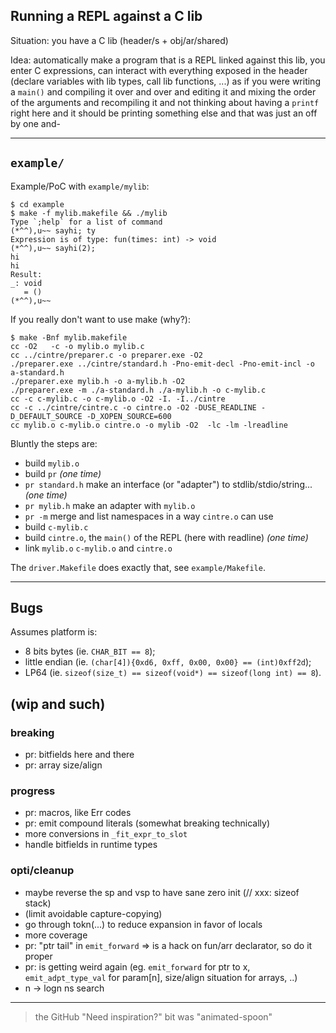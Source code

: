 ## Running a REPL against a C lib

Situation: you have a C lib (header/s + obj/ar/shared)

Idea: automatically make a program that is a REPL linked against this lib, you
enter C expressions, can interact with everything exposed in the header
(declare variables with lib types, call lib functions, ...) as if you were
writing a `main()` and compiling it over and over and editing it and mixing the order of the arguments and recompiling it and not thinking about having a `printf` right here and it should be printing something else and that was just an off by one and-

---

## `example/`

Example/PoC with `example/mylib`:
```console
$ cd example
$ make -f mylib.makefile && ./mylib
Type `;help` for a list of command
(*^^),u~~ sayhi; ty
Expression is of type: fun(times: int) -> void
(*^^),u~~ sayhi(2);
hi
hi
Result:
_: void
   = ()
(*^^),u~~
```

If you really don't want to use make (why?):
```console
$ make -Bnf mylib.makefile
cc -O2   -c -o mylib.o mylib.c
cc ../cintre/preparer.c -o preparer.exe -O2
./preparer.exe ../cintre/standard.h -Pno-emit-decl -Pno-emit-incl -o a-standard.h
./preparer.exe mylib.h -o a-mylib.h -O2
./preparer.exe -m ./a-standard.h ./a-mylib.h -o c-mylib.c
cc -c c-mylib.c -o c-mylib.o -O2 -I. -I../cintre
cc -c ../cintre/cintre.c -o cintre.o -O2 -DUSE_READLINE -D_DEFAULT_SOURCE -D_XOPEN_SOURCE=600
cc mylib.o c-mylib.o cintre.o -o mylib -O2  -lc -lm -lreadline
```

Bluntly the steps are:
- build `mylib.o`
- build `pr` _(one time)_
- `pr standard.h` make an interface (or "adapter") to stdlib/stdio/string... _(one time)_
- `pr mylib.h` make an adapter with `mylib.o`
- `pr -m` merge and list namespaces in a way `cintre.o` can use
- build `c-mylib.c`
- build `cintre.o`, the `main()` of the REPL (here with readline) _(one time)_
- link `mylib.o` `c-mylib.o` and `cintre.o`

The `driver.Makefile` does exactly that, see `example/Makefile`.

---

## Bugs

Assumes platform is:
- 8 bits bytes (ie. `CHAR_BIT == 8`);
- little endian (ie. `(char[4]){0xd6, 0xff, 0x00, 0x00} == (int)0xff2d`);
- LP64 (ie. `sizeof(size_t) == sizeof(void*) == sizeof(long int) == 8`).

## (wip and such)

### breaking
- pr: bitfields here and there
- pr: array size/align

### progress
- pr: macros, like Err codes
- pr: emit compound literals (somewhat breaking technically)
- more conversions in `_fit_expr_to_slot`
- handle bitfields in runtime types

### opti/cleanup
- maybe reverse the sp and vsp to have sane zero init (// xxx: sizeof stack)
- (limit avoidable capture-copying)
- go through tokn(...) to reduce expansion in favor of locals
- more coverage
- pr: "ptr tail" in `emit_forward` => is a hack on fun/arr declarator, so do it proper
- pr: is getting weird again (eg. `emit_forward` for ptr to x, `emit_adpt_type_val` for param[n], size/align situation for arrays, ..)
- n -> logn ns search

---

> the GitHub "Need inspiration?" bit was "animated-spoon"

